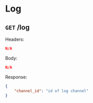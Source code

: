 # Log

## ``GET`` /log

Headers:

```json
N/A
```

Body:

```json
N/A
```

Response:

```json
{
    "channel_id": "id of log channel"
}
```
